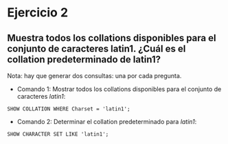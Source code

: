# Ejercicio 2

## Muestra todos los collations disponibles para el conjunto de caracteres latin1. ¿Cuál es el collation predeterminado de latin1?

Nota: hay que generar dos consultas: una por cada pregunta.

- Comando 1: Mostrar todos los collations disponibles para el conjunto de caracteres _latin1_:

```
SHOW COLLATION WHERE Charset = 'latin1';
```

- Comando 2: Determinar el collation predeterminado para _latin1_:

```
SHOW CHARACTER SET LIKE 'latin1';
```